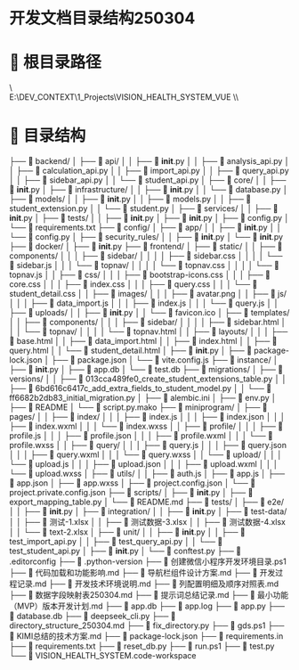 # 开发文档目录结构250304

# 📂 根目录路径
\\\
E:\DEV_CONTEXT\1_Projects\VISION_HEALTH_SYSTEM_VUE
\\\

# 📁 目录结构
├── 📁 backend/
│   ├── 📁 api/
│   │   ├── 📄 __init__.py
│   │   ├── 📄 analysis_api.py
│   │   ├── 📄 calculation_api.py
│   │   ├── 📄 import_api.py
│   │   ├── 📄 query_api.py
│   │   ├── 📄 sidebar_api.py
│   │   └── 📄 student_api.py
│   ├── 📁 core/
│   │   ├── 📄 __init__.py
│   ├── 📁 infrastructure/
│   │   ├── 📄 __init__.py
│   │   └── 📄 database.py
│   ├── 📁 models/
│   │   ├── 📄 __init__.py
│   │   ├── 📄 models.py
│   │   ├── 📄 student_extension.py
│   │   └── 📄 student.py
│   ├── 📁 services/
│   │   ├── 📄 __init__.py
│   ├── 📁 tests/
│   │   ├── 📄 __init__.py
│   ├── 📄 __init__.py
│   ├── 📄 config.py
│   └── 📄 requirements.txt
├── 📁 config/
│   ├── 📁 app/
│   │   ├── 📄 __init__.py
│   │   └── 📄 config.py
│   ├── 📁 security_rules/
│   │   ├── 📄 __init__.py
│   └── 📄 __init__.py
├── 📁 docker/
│   ├── 📄 __init__.py
├── 📁 frontend/
│   ├── 📁 static/
│   │   ├── 📁 components/
│   │   │   ├── 📁 sidebar/
│   │   │   │   ├── 📄 sidebar.css
│   │   │   │   └── 📄 sidebar.js
│   │   │   └── 📁 topnav/
│   │   │   │   └── 📄 topnav.css
│   │   │   │   └── 📄 topnav.js
│   │   ├── 📁 css/
│   │   │   ├── 📄 bootstrap-icons.css
│   │   │   ├── 📄 core.css
│   │   │   ├── 📄 index.css
│   │   │   ├── 📄 query.css
│   │   │   └── 📄 student_detail.css
│   │   ├── 📁 images/
│   │   │   ├── 📄 avatar.png
│   │   ├── 📁 js/
│   │   │   ├── 📄 data_import.js
│   │   │   ├── 📄 index.js
│   │   │   └── 📄 query.js
│   │   ├── 📁 uploads/
│   │   ├── 📄 __init__.py
│   │   └── 📄 favicon.ico
│   ├── 📁 templates/
│   │   ├── 📁 components/
│   │   │   ├── 📁 sidebar/
│   │   │   │   ├── 📄 sidebar.html
│   │   │   └── 📁 topnav/
│   │   │   │   └── 📄 topnav.html
│   │   ├── 📁 layouts/
│   │   │   ├── 📄 base.html
│   │   ├── 📄 data_import.html
│   │   ├── 📄 index.html
│   │   ├── 📄 query.html
│   │   └── 📄 student_detail.html
│   ├── 📄 __init__.py
│   ├── 📄 package-lock.json
│   ├── 📄 package.json
│   └── 📄 vite.config.js
├── 📁 instance/
│   ├── 📄 __init__.py
│   ├── 📄 app.db
│   └── 📄 test.db
├── 📁 migrations/
│   ├── 📁 versions/
│   │   ├── 📄 013cca489fe0_create_student_extensions_table.py
│   │   ├── 📄 6bd616c6417c_add_extra_fields_to_student_model.py
│   │   └── 📄 ff6682b2db83_initial_migration.py
│   ├── 📄 alembic.ini
│   ├── 📄 env.py
│   ├── 📄 README
│   └── 📄 script.py.mako
├── 📁 miniprogram/
│   ├── 📁 pages/
│   │   ├── 📁 index/
│   │   │   ├── 📄 index.js
│   │   │   ├── 📄 index.json
│   │   │   ├── 📄 index.wxml
│   │   │   └── 📄 index.wxss
│   │   ├── 📁 profile/
│   │   │   ├── 📄 profile.js
│   │   │   ├── 📄 profile.json
│   │   │   ├── 📄 profile.wxml
│   │   │   └── 📄 profile.wxss
│   │   ├── 📁 query/
│   │   │   ├── 📄 query.js
│   │   │   ├── 📄 query.json
│   │   │   ├── 📄 query.wxml
│   │   │   └── 📄 query.wxss
│   │   └── 📁 upload/
│   │   │   └── 📄 upload.js
│   │   │   ├── 📄 upload.json
│   │   │   ├── 📄 upload.wxml
│   │   │   └── 📄 upload.wxss
│   ├── 📁 utils/
│   │   ├── 📄 auth.js
│   ├── 📄 app.js
│   ├── 📄 app.json
│   ├── 📄 app.wxss
│   ├── 📄 project.config.json
│   └── 📄 project.private.config.json
├── 📁 scripts/
│   ├── 📄 __init__.py
│   ├── 📄 export_mapping_table.py
│   └── 📄 README.md
├── 📁 tests/
│   ├── 📁 e2e/
│   │   ├── 📄 __init__.py
│   ├── 📁 integration/
│   │   ├── 📄 __init__.py
│   ├── 📁 test-data/
│   │   ├── 📄 测试-1.xlsx
│   │   ├── 📄 测试数据-3.xlsx
│   │   ├── 📄 测试数据-4.xlsx
│   │   └── 📄 text-2.xlsx
│   ├── 📁 unit/
│   │   ├── 📄 __init__.py
│   │   ├── 📄 test_import_api.py
│   │   ├── 📄 test_query_api.py
│   │   └── 📄 test_student_api.py
│   ├── 📄 __init__.py
│   └── 📄 conftest.py
├── 📄 .editorconfig
├── 📄 .python-version
├── 📄 创建微信小程序开发环境目录.ps1
├── 📄 代码加载和功能影响.md
├── 📄 导航栏组件设计方案.md
├── 📄 开发过程记录.md
├── 📄 开发技术环境说明.md
├── 📄 列配置明细及顺序对照表.md
├── 📄 数据字段映射表250304.md
├── 📄 提示词总结记录.md
├── 📄 最小功能（MVP）版本开发计划.md
├── 📄 app.db
├── 📄 app.log
├── 📄 app.py
├── 📄 database.db
├── 📄 deepseek_cli.py
├── 📄 directory_structure_250304.md
├── 📄 fix_directory.py
├── 📄 gds.ps1
├── 📄 KIMI总结的技术方案.md
├── 📄 package-lock.json
├── 📄 requirements.in
├── 📄 requirements.txt
├── 📄 reset_db.py
├── 📄 run.ps1
├── 📄 test.py
└── 📄 VISION_HEALTH_SYSTEM.code-workspace
